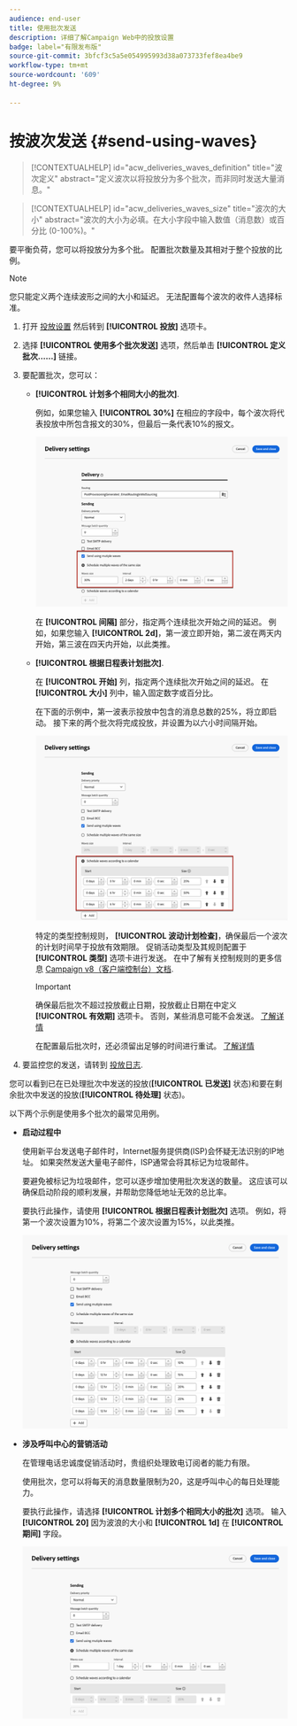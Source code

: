 ```yaml
---
audience: end-user
title: 使用批次发送
description: 详细了解Campaign Web中的投放设置
badge: label="有限发布版"
source-git-commit: 3bfcf3c5a5e054995993d38a073733fef8ea4be9
workflow-type: tm+mt
source-wordcount: '609'
ht-degree: 9%

---
```



# 按波次发送 {#send-using-waves}

>[!CONTEXTUALHELP]
>id="acw_deliveries_waves_definition"
>title="波次定义"
>abstract="定义波次以将投放分为多个批次，而非同时发送大量消息。"

>[!CONTEXTUALHELP]
>id="acw_deliveries_waves_size"
>title="波次的大小"
>abstract="波次的大小为必填。在大小字段中输入数值（消息数）或百分比 (0-100%)。"

要平衡负荷，您可以将投放分为多个批。 配置批次数量及其相对于整个投放的比例。

>[!NOTE]
>
>您只能定义两个连续波形之间的大小和延迟。 无法配置每个波次的收件人选择标准。

1. 打开 [投放设置](delivery-settings.md#retries) 然后转到 **[!UICONTROL 投放]** 选项卡。
1. 选择 **[!UICONTROL 使用多个批次发送]** 选项，然后单击 **[!UICONTROL 定义批次……]** 链接。

1. 要配置批次，您可以：

   * **[!UICONTROL 计划多个相同大小的批次]**.

     例如，如果您输入 **[!UICONTROL 30%]** 在相应的字段中，每个波次将代表投放中所包含报文的30%，但最后一条代表10%的报文。

     ![](assets/waves-same-size.png)

     在 **[!UICONTROL 间隔]** 部分，指定两个连续批次开始之间的延迟。 例如，如果您输入 **[!UICONTROL 2d]**，第一波立即开始，第二波在两天内开始，第三波在四天内开始，以此类推。

   * **[!UICONTROL 根据日程表计划批次]**.

     在 **[!UICONTROL 开始]** 列，指定两个连续批次开始之间的延迟。 在 **[!UICONTROL 大小]** 列中，输入固定数字或百分比。

     在下面的示例中，第一波表示投放中包含的消息总数的25%，将立即启动。 接下来的两个批次将完成投放，并设置为以六小时间隔开始。

     ![](assets/waves-calendar.png)

     特定的类型控制规则， **[!UICONTROL 波动计划检查]**，确保最后一个波次的计划时间早于投放有效期限。 促销活动类型及其规则配置于 **[!UICONTROL 类型]** 选项卡进行发送。 在中了解有关控制规则的更多信息 [Campaign v8（客户端控制台）文档](https://experienceleague.adobe.com/docs/campaign/automation/campaign-optimization/control-rules.html).

     >[!IMPORTANT]
     >
     >确保最后批次不超过投放截止日期，投放截止日期在中定义 **[!UICONTROL 有效期]** 选项卡。 否则，某些消息可能不会发送。 [了解详情](delivery-settings.md#validity)
     >
     >在配置最后批次时，还必须留出足够的时间进行重试。 [了解详情](delivery-settings.md#retries)

1. 要监控您的发送，请转到 [投放日志](../monitor/delivery-logs.md).

您可以看到已在已处理批次中发送的投放(**[!UICONTROL 已发送]** 状态)和要在剩余批次中发送的投放(**[!UICONTROL 待处理]** 状态)。

以下两个示例是使用多个批次的最常见用例。

* **启动过程中**

  使用新平台发送电子邮件时，Internet服务提供商(ISP)会怀疑无法识别的IP地址。 如果突然发送大量电子邮件，ISP通常会将其标记为垃圾邮件。

  要避免被标记为垃圾邮件，您可以逐步增加使用批次发送的数量。 这应该可以确保启动阶段的顺利发展，并帮助您降低地址无效的总比率。

  要执行此操作，请使用 **[!UICONTROL 根据日程表计划批次]** 选项。 例如，将第一个波次设置为10%，将第二个波次设置为15%，以此类推。

  ![](assets/waves-ramp-up.png)

* **涉及呼叫中心的营销活动**

  在管理电话忠诚度促销活动时，贵组织处理致电订阅者的能力有限。

  使用批次，您可以将每天的消息数量限制为20，这是呼叫中心的每日处理能力。

  要执行此操作，请选择 **[!UICONTROL 计划多个相同大小的批次]** 选项。 输入 **[!UICONTROL 20]** 因为波浪的大小和 **[!UICONTROL 1d]** 在 **[!UICONTROL 期间]** 字段。

  ![](assets/waves-call-center.png)
